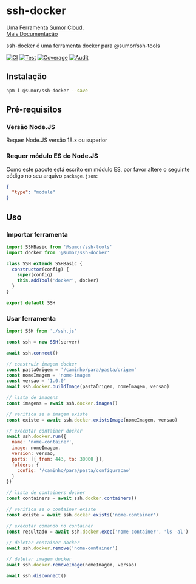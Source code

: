 # ssh-docker

Uma Ferramenta [Sumor Cloud](https://sumor.cloud).  
[Mais Documentação](https://sumor.cloud/ssh-docker)

ssh-docker é uma ferramenta docker para @sumor/ssh-tools

[![CI](https://github.com/sumor-cloud/ssh-docker/actions/workflows/ci.yml/badge.svg)](https://github.com/sumor-cloud/ssh-docker/actions/workflows/ci.yml)
[![Test](https://github.com/sumor-cloud/ssh-docker/actions/workflows/ut.yml/badge.svg)](https://github.com/sumor-cloud/ssh-docker/actions/workflows/ut.yml)
[![Coverage](https://github.com/sumor-cloud/ssh-docker/actions/workflows/coverage.yml/badge.svg)](https://github.com/sumor-cloud/ssh-docker/actions/workflows/coverage.yml)
[![Audit](https://github.com/sumor-cloud/ssh-docker/actions/workflows/audit.yml/badge.svg)](https://github.com/sumor-cloud/ssh-docker/actions/workflows/audit.yml)

## Instalação

```bash
npm i @sumor/ssh-docker --save
```

## Pré-requisitos

### Versão Node.JS

Requer Node.JS versão 18.x ou superior

### Requer módulo ES do Node.JS

Como este pacote está escrito em módulo ES,
por favor altere o seguinte código no seu arquivo `package.json`:

```json
{
  "type": "module"
}
```

## Uso

### Importar ferramenta

```js
import SSHBasic from '@sumor/ssh-tools'
import docker from '@sumor/ssh-docker'

class SSH extends SSHBasic {
  constructor(config) {
    super(config)
    this.addTool('docker', docker)
  }
}

export default SSH
```

### Usar ferramenta

```js
import SSH from './ssh.js'

const ssh = new SSH(server)

await ssh.connect()

// construir imagem docker
const pastaOrigem = '/caminho/para/pasta/origem'
const nomeImagem = 'nome-imagem'
const versao = '1.0.0'
await ssh.docker.buildImage(pastaOrigem, nomeImagem, versao)

// lista de imagens
const imagens = await ssh.docker.images()

// verifica se a imagem existe
const existe = await ssh.docker.existsImage(nomeImagem, versao)

// executar container docker
await ssh.docker.run({
  name: 'nome-container',
  image: nomeImagem,
  version: versao,
  ports: [{ from: 443, to: 30000 }],
  folders: {
    config: '/caminho/para/pasta/configuracao'
  }
})

// lista de containers docker
const containers = await ssh.docker.containers()

// verifica se o container existe
const existe = await ssh.docker.exists('nome-container')

// executar comando no container
const resultado = await ssh.docker.exec('nome-container', 'ls -al')

// deletar container docker
await ssh.docker.remove('nome-container')

// deletar imagem docker
await ssh.docker.removeImage(nomeImagem, versao)

await ssh.disconnect()
```
